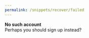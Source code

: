 ```yaml
---
permalink: /snippets/recover/failed
---
```

<!-- Start of /snippets/recover/failed -->
<b>No such account</b><br>Perhaps you should sign up instead?
<!-- End of /snippets/recover/failed -->
